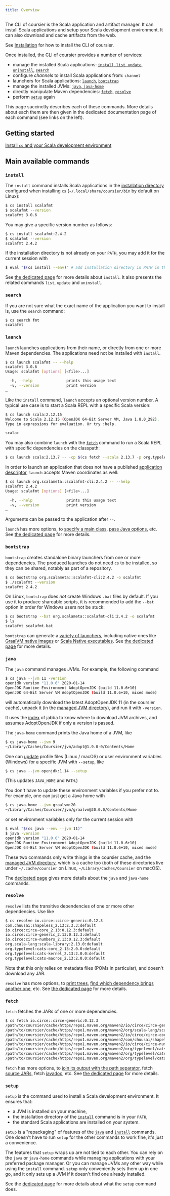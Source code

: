 ```yaml
---
title: Overview
---
```


The CLI of coursier is the Scala application and artifact manager.
It can install Scala applications and setup your Scala development environment.
It can also download and cache artifacts from the web.

See [Installation](cli-installation.md) for how to install the
CLI of coursier.

Once installed, the CLI of coursier provides a number of services:
- manage the installed Scala applications: [`install`, `list`, `update`, `uninstall`](#install), [`search`](#search)
- configure *channels* to install Scala applications from: `channel`
- launchers for Scala applications: [`launch`](#launch), [`bootstrap`](#bootstrap)
- manage the installed JVMs: [`java`, `java-home`](#java)
- directly manipulate Maven dependencies: [`fetch`](#fetch), [`resolve`](#resolve)
- perform [`setup`](#setup) again


This page succinctly describes each of these commands. More
details about each them are then given in the dedicated
documentation page of each command (see links on the left).

## Getting started

[Install `cs` and your Scala development environment](cli-installation.md)

## Main available commands

### `install`

The `install` command installs Scala applications in the
[installation directory](cli-install.md#installation-directory)
configured when installing `cs` (`~/.local/share/coursier/bin` by default on Linux):

```bash
$ cs install scalafmt
$ scalafmt --version
scalafmt 3.0.6
```

You may give a specific version number as follows:

```bash
$ cs install scalafmt:2.4.2
$ scalafmt --version
scalafmt 2.4.2
```

If the installation directory is not already on your `PATH`, you may add it for the current session with
```bash
$ eval "$(cs install --env)" # add installation directory in PATH in the current session
```

See [the dedicated page](cli-install.md) for more details about `install`.
It also presents the related commands `list`, `update` and `uninstall`.

### `search`

If you are not sure what the exact name of the application you want to install is, use the `search` command:

```bash
$ cs search fmt
scalafmt
```

### `launch`

`launch` launches applications from their name, or directly from one or more Maven dependencies.
The applications need not be installed with `install`.

```bash
$ cs launch scalafmt -- --help
scalafmt 3.0.6
Usage: scalafmt [options] [<file>...]

  -h, --help               prints this usage text
  -v, --version            print version
…
```

Like the `install` command, `launch` accepts an optional version number.
A typical use case is to start a Scala REPL with a specific Scala version:

```bash
$ cs launch scala:2.12.15
Welcome to Scala 2.12.15 (OpenJDK 64-Bit Server VM, Java 1.8.0_292).
Type in expressions for evaluation. Or try :help.

scala>
```

You may also combine `launch` with the [`fetch`](#fetch) command to run a Scala REPL with specific dependencies on the classpath:
```bash
$ cs launch scala:2.13.7 -- -cp $(cs fetch --scala 2.13.7 -p org.typelevel::cats-core:2.6.0)
```

In order to launch an application that does not have a published [application descriptor](cli-appdescriptors.md), `launch` accepts Maven coordinates as well:

```bash
$ cs launch org.scalameta::scalafmt-cli:2.4.2 -- --help
scalafmt 2.4.2
Usage: scalafmt [options] [<file>...]

  -h, --help               prints this usage text
  -v, --version            print version
…
```

Arguments can be passed to the application after `--`.

`launch` has more options, to [specify a main class](cli-launch.md#main-class),
[pass Java options](cli-launch.md#java-options), etc. See
[the dedicated page](cli-launch.md) for more details.

### `bootstrap`

`bootstrap` creates standalone binary launchers from one or more dependencies.
The produced launches do not need `cs` to be installed, so they can be shared, notably as part of a repository.

```bash
$ cs bootstrap org.scalameta::scalafmt-cli:2.4.2 -o scalafmt
$ ./scalafmt --version
scalafmt 2.4.2
```

On Linux, `bootstrap` does *not* create Windows `.bat` files by default.
If you use it to produce shareable scripts, it is recommended to add the `--bat` option in order for Windows users not be stuck:

```bash
$ cs bootstrap --bat org.scalameta::scalafmt-cli:2.4.2 -o scalafmt
$ ls
scalafmt scalafmt.bat
```

`bootstrap` can generate a [variety of launchers](cli-bootstrap.md#launcher-types),
including native ones like [GraalVM native images](cli-bootstrap.md#graalvm-native-image)
or [Scala Native executables](cli-bootstrap.md#scala-native).
See [the dedicated page](cli-bootstrap.md) for more details.

### `java`

The `java` command manages JVMs. For example, the following command
```bash
$ cs java --jvm 11 -version
openjdk version "11.0.6" 2020-01-14
OpenJDK Runtime Environment AdoptOpenJDK (build 11.0.6+10)
OpenJDK 64-Bit Server VM AdoptOpenJDK (build 11.0.6+10, mixed mode)
```
will automatically download the latest AdoptOpenJDK 11 (in the coursier cache), unpack it (in the [managed JVM directory](https://get-coursier.io/docs/cli-java.html#managed-jvm-directory)), and run it with `-version`.

It uses the [index](https://github.com/shyiko/jabba/blob/8c8e6be29610a3d5ea505087a791e9a57f6e48a6/index.json) of jabba to know where to download JVM archives, and assumes AdoptOpenJDK if only a version is passed.

The `java-home` command prints the Java home of a JVM, like
```bash
$ cs java-home --jvm 9
~/Library/Caches/Coursier/jvm/adopt@1.9.0-0/Contents/Home
```

One can [update](https://get-coursier.io/docs/cli-setup.html#how-it-sets-environment-variables-globally) profile files (Linux / macOS) or user environment variables (Windows) for a specific JVM with `--setup`, like
```bash
$ cs java --jvm openjdk:1.14 --setup
```
(This updates `JAVA_HOME` and `PATH`.)

You don't have to update these environment variables if you prefer not to.
For example, one can just get a Java home with
```bash
$ cs java-home --jvm graalvm:20
~/Library/Caches/Coursier/jvm/graalvm@20.0.0/Contents/Home
```
or set environment variables only for the current session with
```bash
$ eval "$(cs java --env --jvm 11)"
$ java -version
openjdk version "11.0.6" 2020-01-14
OpenJDK Runtime Environment AdoptOpenJDK (build 11.0.6+10)
OpenJDK 64-Bit Server VM AdoptOpenJDK (build 11.0.6+10, mixed mode)
```

These two commands only write things in the coursier cache, and the [managed JVM directory](https://get-coursier.io/docs/cli-java.html#managed-jvm-directory), which is a cache too (both of these directories live under `~/.cache/coursier` on Linux, `~/Library/Caches/Coursier` on macOS).

The [dedicated page](cli-java.md) gives more details about the `java` and `java-home` commands.

### `resolve`

`resolve` lists the transitive dependencies of
one or more other dependencies. Use like
```bash
$ cs resolve io.circe::circe-generic:0.12.3
com.chuusai:shapeless_2.13:2.3.3:default
io.circe:circe-core_2.13:0.12.3:default
io.circe:circe-generic_2.13:0.12.3:default
io.circe:circe-numbers_2.13:0.12.3:default
org.scala-lang:scala-library:2.13.0:default
org.typelevel:cats-core_2.13:2.0.0:default
org.typelevel:cats-kernel_2.13:2.0.0:default
org.typelevel:cats-macros_2.13:2.0.0:default
```

Note that this only relies on metadata files (POMs in particular),
and doesn't download any JAR.

`resolve` has more options, to [print trees](cli-resolve.md#tree),
[find which dependency brings another one](cli-resolve.md#what-depends-on),
etc. See [the dedicated page](cli-resolve.md) for more details.

### `fetch`

`fetch` fetches the JARs of one or more dependencies.

```bash
$ cs fetch io.circe::circe-generic:0.12.3
/path/to/coursier/cache/https/repo1.maven.org/maven2/io/circe/circe-generic_2.13/0.12.3/circe-generic_2.13-0.12.3.jar
/path/to/coursier/cache/https/repo1.maven.org/maven2/org/scala-lang/scala-library/2.13.0/scala-library-2.13.0.jar
/path/to/coursier/cache/https/repo1.maven.org/maven2/io/circe/circe-core_2.13/0.12.3/circe-core_2.13-0.12.3.jar
/path/to/coursier/cache/https/repo1.maven.org/maven2/com/chuusai/shapeless_2.13/2.3.3/shapeless_2.13-2.3.3.jar
/path/to/coursier/cache/https/repo1.maven.org/maven2/io/circe/circe-numbers_2.13/0.12.3/circe-numbers_2.13-0.12.3.jar
/path/to/coursier/cache/https/repo1.maven.org/maven2/org/typelevel/cats-core_2.13/2.0.0/cats-core_2.13-2.0.0.jar
/path/to/coursier/cache/https/repo1.maven.org/maven2/org/typelevel/cats-macros_2.13/2.0.0/cats-macros_2.13-2.0.0.jar
/path/to/coursier/cache/https/repo1.maven.org/maven2/org/typelevel/cats-kernel_2.13/2.0.0/cats-kernel_2.13-2.0.0.jar
```

`fetch` has more options, to [join its output with the path separator](cli-fetch.md#classpath-format),
fetch [source JARs](cli-fetch.md#source-jars), fetch [javadoc](cli-fetch.md#javadoc), etc. See
[the dedicated page](cli-fetch.md) for more details.

### `setup`

`setup` is the command used to install a Scala development environment.
It ensures that:
- a JVM is installed on your machine,
- the installation directory of the [`install`](#install) command is in your `PATH`,
- the standard Scala applications are installed on your system.

`setup` is a "repackaging" of features of the [`java`](#java) and [`install`](#install) commands.
One doesn't have to run `setup` for the other commands to work fine, it's just a convenience.

The features that `setup` wraps up are not tied to each other. You can rely
on the `java` or `java-home` commands while managing applications with your preferred package
manager. Or you can manage JVMs any other way while using the `install` command.
`setup` only conveniently sets them up in one go, and it only sets up a JVM if it doesn't find
one already installed.

See the [dedicated page](cli-setup.md) for more details about what the `setup` command does.
